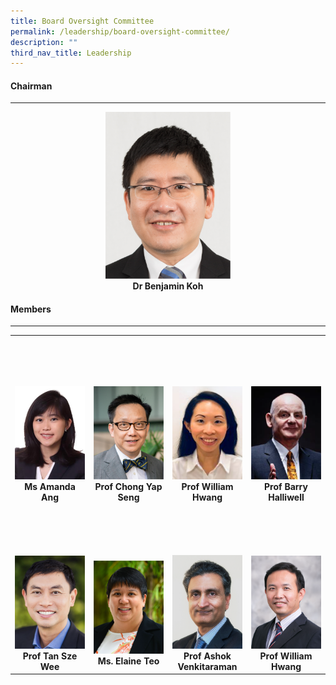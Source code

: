 ```yaml
---
title: Board Oversight Committee
permalink: /leadership/board-oversight-committee/
description: ""
third_nav_title: Leadership
---
```

<div align="left">
	<h4>Chairman</h4>
</div>

--- 

<div align="center">
	<a href="/leaders/dr-benjamin-koh/" target="_blank">
		<img style="width:200px" src="/images/Leaders/dr%20benjamin%20koh.png">
	</a>
</div>
<div align="center">
	<b>Dr Benjamin Koh</b>
</div>

<div align="left">
	<h4>Members</h4>
</div>

---

<table>
	<tbody>
		<tr height="350">
			         
<td width="25%">
 <a href="/leaders/amanda-ang/" target="_blank">
 <img src="/images/Leaders/amanda ang.png">
 </a>
 <div align="center"><b>Ms Amanda Ang</b></div>
</td>
			<td width="25%">
				<a href="/leaders/prof-chong-yap-seng/" target="_blank">
					<img src="/images/Leaders/prof%20chong%20yap%20seng.png">
				</a>
				<div align="center"><b>Prof Chong Yap Seng</b></div>
			</td>
						<td width="25%">
				<a href="/leaders/prof-william-hwang/" target="_blank">
					<img src="/images/Leaders/chow wai leng.png">
				</a>
				<div align="center"><b>Prof William Hwang</b></div>
			</td>
			<td width="25%">
				<a href="/leaders/prof-barry-halliwell/" target="_blank">
					<img src="/images/Leaders/barry-halliwell__stcc.png">
				</a>
				<div align="center"><b>Prof Barry Halliwell</b></div>
			</td>
		</tr>
		<tr> <!-- Row 2 -->
			<td width="25%">
				<a href="/leaders/tan-sze-wee/" target="_blank">
					<img src="/images/Leaders/tan sze wee.png">
				</a>
				<div align="center"><b>Prof Tan Sze Wee</b></div>
			</td>
			<td width="25%">
				<a href="/leaders/ms-elaine-teo/" target="_blank">
					<img src="/images/Leaders/ms%20elaine%20teo.png">
				</a>
				<div align="center"><b>Ms. Elaine Teo</b></div>
			</td>
			<td width="25%">
				<a href="/leaders/prof-ashok-venkitaraman/" target="_blank">
					<img src="/images/Leaders/professor%20ashok%20venkitaraman.png">
				</a>
				<div align="center"><b>Prof Ashok Venkitaraman</b></div>
			</td>
						<td width="25%">
				<a href="/leaders/prof-william-hwang/" target="_blank">
					<img src="/images/Leaders/professor%20william%20hwang.png">
				</a>
				<div align="center"><b>Prof William Hwang</b>
		</div></td></tr>		
	</tbody>
</table>
